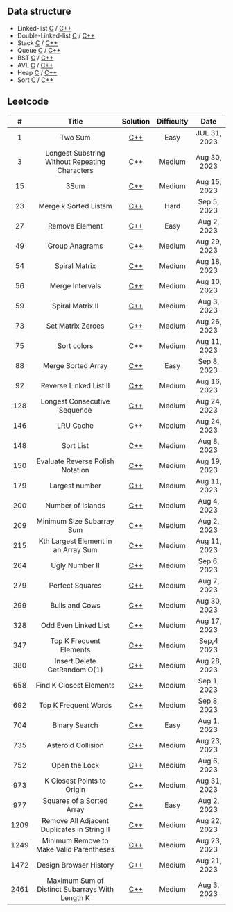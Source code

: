 ## Data structure

- Linked-list [C](https://github.com/zjimf/DataStructure/tree/master/C/linked-list) / [C++](https://github.com/zjimf/DataStructure/tree/master/C++/linked-list)
- Double-Linked-list [C](https://github.com/zjimf/DataStructureAlgorithm/tree/master/C/double-linked-list) / [C++](https://github.com/zjimf/DataStructure/tree/master/C++/double-linked-list)
- Stack [C](https://github.com/zjimf/DataStructure/tree/master/C/Stack) / [C++](https://github.com/zjimf/DataStructure/tree/master/C++/Stack)
- Queue [C](https://github.com/zjimf/DataStructure/tree/master/C/Queue) / [C++](https://github.com/zjimf/DataStructure/tree/master/C++/Queue)
- BST [C](https://github.com/zjimf/DataStructure/tree/master/C/BST) / [C++](https://github.com/zjimf/DataStructure/tree/master/C++/BST)
- AVL [C](https://github.com/zjimf/DataStructure/tree/master/C/AVL) / [C++](https://github.com/zjimf/DataStructure/tree/master/C++/AVL)
- Heap [C](https://github.com/zjimf/DataStructure/tree/master/C/Heap) / [C++](https://github.com/zjimf/DataStructure/tree/master/C++/Heap)
- Sort [C](https://github.com/zjimf/DataStructure/tree/master/C/Sort) / [C++](https://github.com/zjimf/DataStructure/tree/master/C++/Sort)

## Leetcode

|  #   |                      Title                      |                                                               Solution                                                               | Difficulty |     Date     |
| :--: | :---------------------------------------------: | :----------------------------------------------------------------------------------------------------------------------------------: | :--------: | :----------: |
|  1   |                     Two Sum                     |                      [C++](https://github.com/zjimf/DataStructureAlgorithm/blob/master/Leetcode/1.two-sum.cpp)                       |    Easy    | JUL 31, 2023 |
|  3   | Longest Substring Without Repeating Characters  |   [C++](https://github.com/zjimf/DataStructureAlgorithm/blob/master/Leetcode/3.longest-substring-without-repeating-characters.cpp)   |    Medium    | Aug 30, 2023 |
|  15  |                      3Sum                       |                       [C++](https://github.com/zjimf/DataStructureAlgorithm/blob/master/Leetcode/15.3-sum.cpp)                       |   Medium   | Aug 15, 2023 |
|  23  |              Merge k Sorted Listsm              |               [C++](https://github.com/zjimf/DataStructureAlgorithm/blob/master/Leetcode/23.merge-k-sorted-lists.cpp)                |    Hard    | Sep 5, 2023  |
|  27  |                 Remove Element                  |                  [C++](https://github.com/zjimf/DataStructureAlgorithm/blob/master/Leetcode/27.remove-element.cpp)                   |    Easy    | Aug 2, 2023  |
|  49  |                 Group Anagrams                  |                  [C++](https://github.com/zjimf/DataStructureAlgorithm/blob/master/Leetcode/49.group-anagrams.cpp)                   |   Medium   | Aug 29, 2023 |
|  54  |                  Spiral Matrix                  |                   [C++](https://github.com/zjimf/DataStructureAlgorithm/blob/master/Leetcode/54.spiral-matrix.cpp)                   |   Medium   | Aug 18, 2023 |
|  56  |                 Merge Intervals                 |                  [C++](https://github.com/zjimf/DataStructureAlgorithm/blob/master/Leetcode/56.merge-intervals.cpp)                  |   Medium   | Aug 10, 2023 |
|  59  |                Spiral Matrix II                 |                 [C++](https://github.com/zjimf/DataStructureAlgorithm/blob/master/Leetcode/59.spiral-matrix-ii.cpp)                  |   Medium   | Aug 3, 2023  |
|  73  |                Set Matrix Zeroes                |                 [C++](https://github.com/zjimf/DataStructureAlgorithm/blob/master/Leetcode/73.set-matrix-zeroes.cpp)                 |   Medium   | Aug 26, 2023 |
|  75  |                   Sort colors                   |                    [C++](https://github.com/zjimf/DataStructureAlgorithm/blob/master/Leetcode/75.sort-colors.cpp)                    |   Medium   | Aug 11, 2023 |
|  88  |               Merge Sorted Array                |                [C++](https://github.com/zjimf/DataStructureAlgorithm/blob/master/Leetcode/88.merge-sorted-array.cpp)                 |    Easy    | Sep 8, 2023  |
|  92  |             Reverse Linked List II              |              [C++](https://github.com/zjimf/DataStructureAlgorithm/blob/master/Leetcode/92.reverse-linked-list-ii.cpp)               |   Medium   | Aug 16, 2023 |
| 128  |          Longest Consecutive Sequence           |           [C++](https://github.com/zjimf/DataStructureAlgorithm/blob/master/Leetcode/128.longest-consecutive-sequence.cpp)           |   Medium   | Aug 24, 2023 |
| 146  |                    LRU Cache                    |                    [C++](https://github.com/zjimf/DataStructureAlgorithm/blob/master/Leetcode/146.lru-cache.cpp)                     |   Medium   | Aug 24, 2023 |
| 148  |                    Sort List                    |                    [C++](https://github.com/zjimf/DataStructureAlgorithm/blob/master/Leetcode/148.sort-list.cpp)                     |   Medium   | Aug 8, 2023  |
| 150  |        Evaluate Reverse Polish Notation         |         [C++](https://github.com/zjimf/DataStructureAlgorithm/blob/master/Leetcode/150.evaluate-reverse-polish-notation.cpp)         |   Medium   | Aug 19, 2023 |
| 179  |                 Largest number                  |                  [C++](https://github.com/zjimf/DataStructureAlgorithm/blob/master/Leetcode/179.largest-number.cpp)                  |   Medium   | Aug 11, 2023 |
| 200  |                Number of Islands                |                [C++](https://github.com/zjimf/DataStructureAlgorithm/blob/master/Leetcode/200.number-of-islands.cpp)                 |   Medium   | Aug 4, 2023  |
| 209  |            Minimum Size Subarray Sum            |            [C++](https://github.com/zjimf/DataStructureAlgorithm/blob/master/Leetcode/209.minimum-size-subarray-sum.cpp)             |   Medium   | Aug 2, 2023  |
| 215  |       Kth Largest Element in an Array Sum       |         [C++](https://github.com/zjimf/DataStructureAlgorithm/blob/master/Leetcode/215.kth-largest-element-in-an-array.cpp)          |   Medium   | Aug 11, 2023 |
| 264  |                 Ugly Number II                  |                  [C++](https://github.com/zjimf/DataStructureAlgorithm/blob/master/Leetcode/264.ugly-number-ii.cpp)                  |   Medium   | Sep 6, 2023  |
| 279  |                 Perfect Squares                 |                 [C++](https://github.com/zjimf/DataStructureAlgorithm/blob/master/Leetcode/279.perfect-squares.cpp)                  |   Medium   | Aug 7, 2023  |
| 299  |                 Bulls and Cows                  |                  [C++](https://github.com/zjimf/DataStructureAlgorithm/blob/master/Leetcode/299.bulls-and-cows.cpp)                  |   Medium   | Aug 30, 2023 |
| 328  |              Odd Even Linked List               |               [C++](https://github.com/zjimf/DataStructureAlgorithm/blob/master/Leetcode/328.odd-even-linked-list.cpp)               |   Medium   | Aug 17, 2023 |
| 347  |             Top K Frequent Elements             |             [C++](https://github.com/zjimf/DataStructureAlgorithm/blob/master/Leetcode/347.top-k-frequent-elements.cpp)              |   Medium   |  Sep,4 2023  |
| 380  |          Insert Delete GetRandom O(1)           |           [C++](https://github.com/zjimf/DataStructureAlgorithm/blob/master/Leetcode/380.insert-delete-get-random-o-1.cpp)           |   Medium   | Aug 28, 2023 |
| 658  |             Find K Closest Elements             |             [C++](https://github.com/zjimf/DataStructureAlgorithm/blob/master/Leetcode/658.find-k-closest-elements.cpp)              |   Medium   | Sep 1, 2023  |
| 692  |              Top K Frequent Words               |               [C++](https://github.com/zjimf/DataStructureAlgorithm/blob/master/Leetcode/692.top-k-frequent-words.cpp)               |   Medium   | Sep 8, 2023  |
| 704  |                  Binary Search                  |                  [C++](https://github.com/zjimf/DataStructureAlgorithm/blob/master/Leetcode/704.binary-search.cpp)                   |    Easy    | Aug 1, 2023  |
| 735  |               Asteroid Collision                |                [C++](https://github.com/zjimf/DataStructureAlgorithm/blob/master/Leetcode/735.asteroid-collision.cpp)                |   Medium   | Aug 23, 2023 |
| 752  |                  Open the Lock                  |                  [C++](https://github.com/zjimf/DataStructureAlgorithm/blob/master/Leetcode/752.open-the-lock.cpp)                   |   Medium   | Aug 6, 2023  |
| 973  |           K Closest Points to Origin            |            [C++](https://github.com/zjimf/DataStructureAlgorithm/blob/master/Leetcode/973.k-closest-points-to-origin.cpp)            |   Medium   | Aug 31, 2023 |
| 977  |            Squares of a Sorted Array            |            [C++](https://github.com/zjimf/DataStructureAlgorithm/blob/master/Leetcode/977.squares-of-a-sorted-array.cpp)             |    Easy    | Aug 2, 2023  |
| 1209 |   Remove All Adjacent Duplicates in String II   |   [C++](https://github.com/zjimf/DataStructureAlgorithm/blob/master/Leetcode/1209.remove-all-adjacent-duplicates-in-string-ii.cpp)   |   Medium   | Aug 22, 2023 |
| 1249 |    Minimum Remove to Make Valid Parentheses     |    [C++](https://github.com/zjimf/DataStructureAlgorithm/blob/master/Leetcode/1249.minimum-remove-to-make-valid-parentheses.cpp)     |   Medium   | Aug 23, 2023 |
| 1472 |             Design Browser History              |             [C++](https://github.com/zjimf/DataStructureAlgorithm/blob/master/Leetcode/1472.design-browser-history.cpp)              |   Medium   | Aug 21, 2023 |
| 2461 | Maximum Sum of Distinct Subarrays With Length K | [C++](https://github.com/zjimf/DataStructureAlgorithm/blob/master/Leetcode/2461.maximum-sum-of-distinct-subarrays-with-length-k.cpp) |   Medium   | Aug 3, 2023  |
